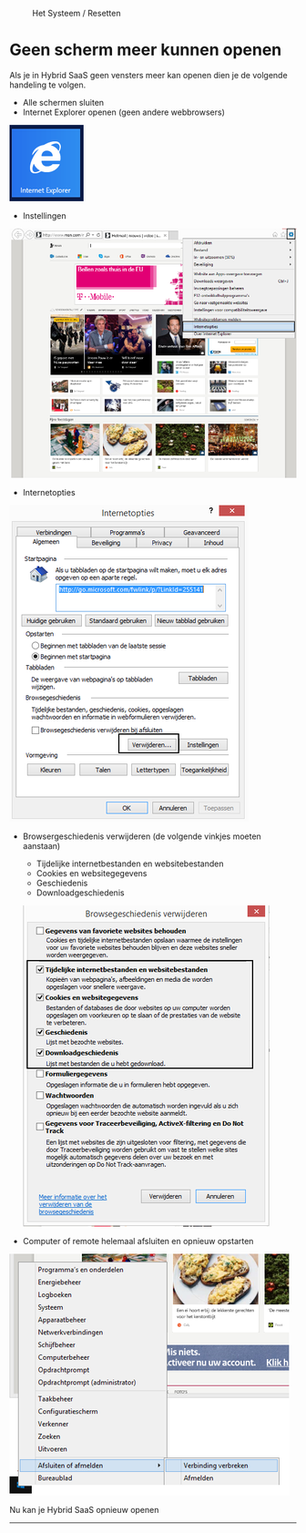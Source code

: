 <properties>
	<page>
		<title>Geschiedenis leegmaken</title>
	</page>
	<menu>
		<position>Het Systeem / Resetten</position> 
		<title>Geschiedenis leegmaken</title>
	</menu>
</properties>

# Geen scherm meer kunnen openen #

Als je in Hybrid SaaS geen vensters meer kan openen dien je de volgende handeling te volgen.


* Alle schermen sluiten
* Internet Explorer openen (geen andere webbrowsers)

![](images/1.png)

* Instellingen

![](images/2.png)

* Internetopties

![](images/3.png)

* Browsergeschiedenis verwijderen (de volgende vinkjes moeten aanstaan)
	* Tijdelijke internetbestanden en websitebestanden
	* Cookies en websitegegevens
	* Geschiedenis
	* Downloadgeschiedenis
	
	![](images/4.png)

* Computer of remote helemaal afsluiten en opnieuw opstarten

![](images/5.png)

Nu kan je Hybrid SaaS opnieuw openen

----------

